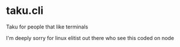 # taku.cli
Taku for people that like terminals  

I'm deeply sorry for linux elitist out there who see this coded on node
